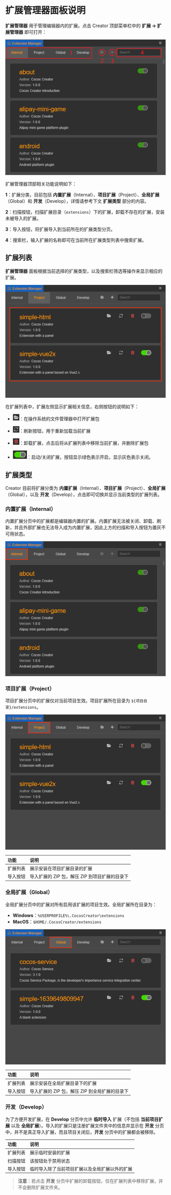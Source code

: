 # 扩展管理器面板说明

**扩展管理器** 用于管理编辑器内的扩展。点击 Creator 顶部菜单栏中的 **扩展 -> 扩展管理器** 即可打开：

![extension-manager](./image/extension-manager.png)

扩展管理器顶部相关功能说明如下：

**1**：扩展分类，目前包括 **内置扩展**（Internal）、**项目扩展**（Project）、**全局扩展**（Global）和 **开发**（Develop），详情请参考下文 **扩展类型** 部分的内容。

**2**：扫描按钮，扫描扩展目录（`extensions`）下的扩展，卸载不存在的扩展，安装未被导入的扩展。

**3**：导入按钮，将扩展导入到当前所在的扩展类型分页。

**4**：搜索栏，输入扩展的名称即可在当前所在扩展类型列表中搜索扩展。

## 扩展列表

**扩展管理器** 面板根据当前选择的扩展类型，以及搜索栏筛选等操作来显示相应的扩展。

![simple-extension](./image/extension-list.png)

在扩展列表中，扩展左侧显示扩展相关信息，右侧按钮的说明如下：

- ![folder](first/folder.png)：在操作系统的文件管理器中打开扩展包

- ![refresh](first/refresh.png)：刷新按钮，用于重新加载当前扩展

- ![delete](first/delete.png)：卸载扩展，点击后将从扩展列表中移除当前扩展，并删除扩展包

- ![enable](first/enable.png)：启动/关闭扩展，按钮显示绿色表示开启，显示灰色表示关闭。

## 扩展类型

Creator 目前将扩展分类为 **内置扩展**（Internal）、**项目扩展**（Project）、**全局扩展**（Global），以及 **开发**（Develop），点击即可切换并显示当前类型的扩展列表。

### 内置扩展（Internal）

内置扩展分页中的扩展都是编辑器内置的扩展。内置扩展无法被关闭、卸载、刷新，并且外部扩展也无法导入成为内置扩展，因此上方的扫描和导入按钮为置灰不可用状态。

![simple-extension](./image/extension-internal.png)

### 项目扩展（Project）

项目扩展分页中的扩展仅对当前项目生效。项目扩展所在目录为 `${项目目录}/extensions`。

![simple-extension](./image/extension-project.png)

| 功能             | 说明         |
| :--------------- | :---------- |
| 扩展列表         | 展示安装在项目扩展目录的扩展                   |
| 导入按钮         | 导入扩展的 ZIP 包，解压 ZIP 到项目扩展的目录下 |

### 全局扩展（Global）

全局扩展分页中的扩展对所有启用该扩展的项目生效。全局扩展所在目录为：

- **Windows**：`%USERPROFILE%\.CocosCreator\extensions`
- **MacOS**：`$HOME/.CocosCreator/extensions`

![simple-extension](./image/extension-global.png)

| 功能        | 说明         |
| :--------- | :----------- |
| 扩展列表    | 展示安装在全局扩展目录下的扩展                 |
| 导入按钮    | 导入扩展的 ZIP 包，解压 ZIP 到全局扩展的目录下  |

### 开发（Develop）

为了方便开发扩展，在 **Develop** 分页中允许 **临时导入** 扩展（不包括 **当前项目扩展** 以及 **全局扩展**）。导入的扩展只是注册扩展文件夹中的信息并显示在 **开发** 分页中，并不是真正导入扩展，而且项目关闭后，**开发** 分页中的扩展都会被移除。

| 功能     | 说明      |
| :------ | :-------- |
| 扩展列表 | 展示临时安装的扩展                             |
| 扫描按钮 | 该按钮处于禁用状态                             |
| 导入按钮 | 临时导入除了当前项目扩展以及全局扩展以外的扩展 |

> **注意**：若点击 **开发** 分页中扩展的卸载按钮，仅在扩展列表中移除扩展，并不会删除扩展文件夹。
